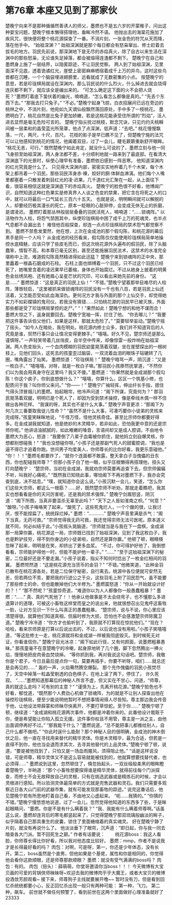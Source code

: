 # 第76章 本座又见到了那家伙
楚晚宁向来不是那种循循然善诱人的师父，墨燃也不是五六岁的开蒙稚子，问出这种耍宝问题，楚晚宁根本懒得搭理他，垂眸冷然不语。
他抛出去的海棠花施加了疾风咒，很快便将整个桃花源探查了一番。不消片刻，一张金色的符咒从天而降，落在他手中。
“始祖深渊？”
始祖深渊就是那个每日都会有怒枭窜出、修士赶着去拔毛的地方。羽民先前说，那深渊地下是无尽的赤焰真火，除了自古以来生活在深渊中的那些怒枭，无论谁失足掉落，都会被熔得连渣都不剩下。
楚晚宁在自己和墨燃身上施了一层结界，以隐匿踪迹，不让羽民觉察。
两人到了始祖深渊，见里面深不见底，透着诡谲红光，崖壁上密密麻麻栖宿着成千上万的异鸟，这时这些鸟兽都在沉睡，一个个脑袋埋进翅膀里，远看就成了无数密集的小点。
按楚晚宁的意思，若是珍珑棋局就设在深渊内，那么羽民说的什么烈火，什么掉进去就会烧得连灰都不剩下，就应该全是编出来的。
“可怎么确定这下面的火不会把人烧死？”墨燃盯着底下蛰伏着的幽光，喃喃道，“怎么看怎么都像是真的。”
“先丢个东西下去。”
“那我去打只兔子。”
“不必。”楚晚宁起身飞掠，白衣招展间已远在旁边的桃林之中，不消片刻，他宛如九天谪仙般飘然落回原处，手中多了一枝桃花。
墨燃明白了，桃花自然是比兔子更加娇嫩，若是这桃花能承受住所谓的“烈焰”，活人进去显然是毫无危险可言的。
楚晚宁指尖抚过桃枝，默念咒诀，只见灼灼夭桃瞬间被一层柔和的晶莹蓝光所笼罩，他点了点深渊，低声道：“去吧。”
桃花慢慢飘落，一尺，两尺，十尺，百尺。
花枝的影子是早已瞧不见了，但楚晚宁施的法咒可以让他感知到桃花的情况，他阖着双目，过了一会儿，睫毛簌簌重新舒开眼眸。
“桃花无恙，可行。”
既然楚晚宁如此肯定，就没什么可说的了，墨燃立刻与他一同飞身掠至始祖深渊，两人身法都不差，十分顺利地就一路来到了最底部。在看清大深渊底下的光景时，纵使心理早有准备，墨燃依旧感到一阵恶寒。
他知道深渊内的红光究竟是什么了。
只见得大深渊内部，密密实实地杵着几千个木架，每个木架上都吊着一个羽民，那些羽民浑身赤·裸，姣好的胴·体鲜血淋漓。他们每个人嘴里都塞着一只散发着刺目红光的凌·迟果。几千道红光汇聚在一起，从上面往下看，很容易相信这就是深渊底下的赤焰真火。
楚晚宁的脸色很不好看，他博闻广识，自然知道这种红色果实是修真界人人谈之色变的禁果，把它含在将死之人的口中，就可以将最后一口气延长三百六十五天。
也就是说，明明瞬间就可以解脱的人，却要经历极其漫长的死亡，原本一眨眼的心脏猝停，会变成无休无止的折磨，是谓凌迟。
墨燃盯着那丛林般层层叠叠的羽民活死人，喃喃道：“……锁魂阵。”
以活物作为人柱，将怨气禁困其中，纵使珍珑棋局中困了成千上万的死魂灵，也半点气息都不会漏出去！
难怪他百般探查，却连一点点珍珑棋局的禁术怨气都觉察不到。
墨燃不禁愈发栗然，他在想，上次在金成池的那个假勾陈，和桃花源的幕后黑手是同一个人吗？
从金成池的经历看来，假勾陈仅仅能使用珍珑棋局简单地操控水底精魅，应该只学了些皮毛而已，但这次桃花源外头遍布的假羽民，除了头脑蠢笨，情智不高，和本尊已毫无区别，甚至还能施展羽民法术，这禁术的水准完全堪称中上流，难道假勾陈竟然精进得如此迅猛？
楚晚宁来到锁魂阵的正中央，那里矗着一根晶石磨成的石柱。
石柱上面也绑缚着一个羽民，只不过这个羽民已经死了，她嘴里含着的凌迟果早已萎缩，身体也开始腐烂。不过从她身上披着的明黄色金丝绣凤袍、还有她眉心呈星芒状的咒印，可以看出来她先前的身份。
“这是……”
墨燃惊道：“这是真正的羽民上仙！”
“不错。”楚晚宁望着那举目难尽的人柱阵，薄唇轻启，“这里被抓来做锁魂阵的羽民没有一千也有八百，若是羽民上仙还活着，又怎能忍受如此血海深仇。更何况方才我与外面的那个上仙交手，却觉得她实力不如彩蝶镇的鬼司仪。若我没有猜错……只怕桃花源的羽民早已被灭族，外面那些都是受了珍珑棋局掌控的走尸。”
“！”果然如此！楚晚宁想的和他不谋而合！墨燃大惊之下，返身就要回去。楚晚宁宽袖一挥，拦住了他。
“你去哪儿？”
“我要把这件事告诉伯父他们，如果是这样，那就太危险了。”
“莫要轻举妄动。”楚晚宁摇了摇头，“如今人在暗处，我在明处。桃花源内修士众多，我们并不知道背后的人究竟是谁，贸然行事只会让情况变得更棘手。”
“嘻嘻。好久不见，楚宗师还是那么谨慎呀。”
一声轻笑带着几丝俏皮，自半空中传来，却像惊雷一般炸响在始祖深渊。两人色变抬头，一个血肉模糊的羽民幼童晃荡着双腿，坐在崖壁探出的一根树枝上。见他们回头，这死去的孩童歪过脑袋，一双流着血泪的眼珠子轱辘转了几圈，嘴角露出了灿笑。
墨燃惊道：“珍珑棋局！”
楚晚宁暗骂一声，阴沉道：“又是一枚白子。”
“嘻嘻嘻，对呀，就是一枚白子嘛。”那羽民小孩瘆然抚掌道，“不然你们以为我会用真身守在这里吗？我又不傻。”
墨燃道：“你果然就是金成湖那个假勾陈！你这个疯子，你到底想做什么？”
“嘻嘻，你算什么，区区一个筑基小修，也配质问于我？叫你师父来问。”
“你——！”
楚晚宁广袖轻挥，伸出纤长手指，摁住气得头顶冒烟儿的墨燃。抬起眼帘，他冷声问道：“阁下所谋，究竟何为？”
那羽民晃荡着双腿，明明已是个死人了，却因为受到禁术操控，像是牵线木偶一样不住做出各种花样。
“我谋的呀，其实也不是什么大事。”
楚晚宁声音更凉：“那阁下为何几次三番要取我徒儿性命？”
“虽然不是什么大事，可凑巧要你小徒弟的灵核来完成呀。”孩童笑眯眯地说，“千怪万怪，怪他灵核奇佳。甚至比宗师你都要好得多。在金成湖我就知道，他是绝妙的木灵精华，若非如此，恐怕我更中意的还是宗师你呢。”
他讲话油腻腻的，如此稚嫩的嗓音，言语间却又是成人腔调，不由地令墨燃大为恶心，怒道：“我要倒了八辈子血霉被你抓住，就他妈立刻自爆灵核，你想都别想碰我！”
“我也没想碰你呀。”小孩子还是那副气死人的甜蜜腔调，“我也是逼不得已才追着你跑。世间男子均爱美人，你师尊长的比你好看，我更乐意碰他。”
“你！！！”墨燃毛都要炸了，“就你个连面都不敢露，整天拿白子当傀儡的丑东西，你也配碰我师尊？”
但那小孩子白了他一眼，似乎压根懒得再搭理他，扭头又盯向楚晚宁：
“楚宗师，当初在金成湖，我就劝宗师莫要再追查下去。但宗师偏偏不听，叫我好心痛呢。”
“既然我已知晓此事，哪怕阁下不再对墨燃下手，我亦会究查到底，决不姑息。”
“噗，就知道你会这么说。”小孩沉默一会儿，笑道，“怎么你们这些大宗师，都这么一根筋？……好，既然楚宗师不听劝，那就走着瞧吧，我其实也想看看是你的天问厉害呢，还是我的禁术强悍。”
楚晚宁剑眉怒竖，阴沉道：“阁下所图，当真非要滥杀无辜至此吗？”
“天下之人皆如淮南之枳。”
“何意？”
“酸呀。”小孩子咯咯笑了起来，“酸死了，这些死鬼烂人，一个个酸的很，让我讨厌，恨不能捏扁了，统统踩烂掉。”
墨燃：“…………”
楚晚宁声音里满是杀气：“阁下当真，无药可救。”
“宗师觉得我无药可救，我还觉得宗师无法可医呢。原本道义就不同，何必纠结于此。”小孩摇头晃脑道，“宗师就当是与我在下一盘棋，金成湖那一局算你赢，桃花源这一局，宗师既已找到了始祖深渊，见到了我这枚白子，我也是黔驴技穷，得不到你身边的小徒弟啦，自然还是算你赢。”
他顿了顿，眼睛倏忽眯了起来，明明是在笑，却挤出了更多血浆。
“不过，你可得护好他了，我倒想看看，宗师能护得他一时，但能不能护他一辈子。”
“……”
“至于这始祖深渊下的秘密，二位最好还是不要走漏。”小孩子说着，指尖不知何时捻出了一枚金红相间的羽翼。
墨燃愕然道：“这是桃花源充当货币的金羽？”
“不错。”他微笑道，“此种金羽已散布在桃花源各处，若是二位保守秘密，自行离去。桃源中各位便就可安然无恙，但若两位不乖，要把我的行迹公之于众，这些羽毛上附了羽民怨气，虽不能要了那些修士的命，但也能散掉他们大半修为。”
墨燃震怒道：“你从一开始就设计好的？！”
“那不然呢？”孩童惊奇道，“难道你以为人人都像你一般愚蠢粗暴？”
墨燃：“……”
真、真的气死他了！！他承认他做事是不太会绕弯子，也不懂那么多进退算计的道理，可被这小畜牲这样堂而皇之的说出来，他就很想召出见鬼呼这畜牲一脸，让对方见识一下什么叫真正的愚蠢粗暴。
“楚宗师，说与不说，你心里应该清楚得很。就算他们知道真相，但届时修为大损，恐怕也不会感激楚宗师除魔卫道。”
楚晚宁冷冷道：“你方才也偷听到了，我原就不打算现在惊扰他们。”
“现在？哈哈，看来宗师原是打算以后说出去的，不过，以后说也没有用啦。”小孩子笑嘻嘻道，“等这批修士一走，桃花源就将和金成湖一样被我彻底毁灭。到时候死无对证，你看谁信你。”
楚晚宁目光冰凉：“阁下如此行径，又有何颜面，说墨燃粗暴愚昧。”
那孩童毫不在意楚晚宁的冷嘲，起身原地转了几个圈，脚下忽然腾出一捧火焰，慢慢地把皮肉骨血焚烧掉。
“等你抓到我，再对我说这句话吧。楚宗师，我敬你是个君子，今日且最后提点你一句，莫要再插手，你要不听呀，咱们……就总还是会再见的……”
轰的一声，火焰蓦然腾空爆裂。
那个充作傀儡的羽民小孩焚尽了，天空中掉落一粒晶莹剔透的白色棋子，在地上滚了两下，停住了。
许久死寂。
“……”墨燃知道那幕后的神秘人所言不虚，但又实在不甘心，问道，“师尊，真的就这么走吗？可有别的主意？”
“谨慎为上，先离开桃花源。”楚晚宁脸色也不好看，郁忱道，“既然那个人费劲心机做了锁魂阵，为的就是不让别人探查出他在操控珍珑棋局，便至少能说明他暂时不想把事情闹得人尽皆知。尊主那边我会传音于他，让他设法带薛蒙和师昧尽快离开，不要打草惊蛇。至于你……”
楚晚宁顿了顿，继续道：“金成湖和桃花源两次事件，他都是冲着你来的。此番他设计栽赃于你，便是希望能让你陷入孤立无援。这件事你权且不用管，尊主是一派之主，由他出面调停再好不过。”
“那我能干什么？”墨燃说道，“总不能把事儿都推给别人，自己什么都不做吧。”
“你此时逞什么能耐？那个神秘人目的很明确，金成池的神木倒伏之后，他一直在寻找用来替代的精华灵体。你是木灵精华，最为合适，但若是一直得不到你，他也当会退而求其次，去寻其他替代的上品灵体。”楚晚宁顿了顿，说道，“要是被他找到了，只怕又是一场血雨腥风，须得阻止他。”
“话是这样说没错，可是师尊，精华灵体又不是这么容易就能被找到的，他就算想要找替代者，也必须得……”
墨燃说到这里，忽然顿住了，倏忽抬起头，一双丝缎般柔黑的眼眸瞪着楚晚宁，半晌道：“那个小畜牲想要探得谁是精华灵体，就得前往每个门派探查，而修士不会无故释放自己的灵根，只有在挑选武器或是精炼石的时候，才会以灵根进行感知。所以验测灵体最简单的方式就是兜售武器和灵石。我们只需要多观察近日各大山门前的武器市集，就有可能发现那畜牲的踪迹。”
说完这番话后，他见楚晚宁若有所思地盯着自己看，不由地又心虚起来。
“呃……我猜的。”
“你猜的不错。”楚晚宁慢悠悠地说道，过了一会儿，忽然觉得他知道的东西多了些，于是眯起眼睛问，“墨燃。你是不是有什么瞒着我？”
“我、我能有什么瞒着师尊啊。”话虽这么说，墨燃却连背后的寒毛都竖起来了，只觉得楚晚宁那双琉璃般幽淡的眸子，似乎隔着自己那具重生的皮囊，锁住了里面蜷缩着的真实魂灵。
好在楚晚宁静了片刻，就没有再说什么了。
他淡淡垂下了眼帘，沉声道：“即日起，你与我一同去暗查各大门派。暂不回死生之巅。”
作者有话要说：　　
桃花源boss：我这人看脸，你师尊长得比你好看，所以我对他态度比较好。
墨燃：mmp，作者不是说我才是长得最好看的吗？
肉包：对啊，可是呀，第一，你还是少年体态，没有长开。第二，boss虽然是个直男，但他如果是个基佬，属性和你是相同的，你觉得他会看你这款顺眼，还是师尊那款顺眼？
墨燃：就没有受气满满的boss吗？
肉包：有的。
肉包（扭头）：薛萌萌，你堂哥邀请你当boss！！！
今天微博有大宝贝画的可爱的背锅侠师昧昧呀~欢迎去我的微博肉乎乎大魔王，或者大宝贝的微博投酒敛芳颜观看~
接下来，师尊狗子主线就要展开噜~~
暂时没有刀，但是看到回忆杀统统都要小心，反正回忆杀出现一般只有两种可能：
第一种，飞刀。
第二种，飙车。
前世就不做任何预警了，看到前世在这两个里面做好心理准备就好了23333
